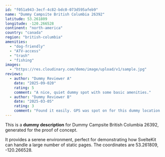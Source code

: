 ```yaml
---
id: "f051a943-3ecf-4c82-bdc0-073d595afeb9"
name: "Dummy Campsite British Columbia 26392"
latitude: 53.261809
longitude: -120.266528
continent: "north-america"
country: "canada"
region: "british-columbia"
amenities:
  - "dog-friendly"
  - "ATV-access"
  - "trash"
  - "fishing"
images:
  - "https://res.cloudinary.com/demo/image/upload/v1/sample.jpg"
reviews:
  - author: "Dummy Reviewer A"
    date: "2025-09-020"
    rating: 5
    comment: "A nice, quiet dummy spot with some basic amenities."
  - author: "Dummy Reviewer B"
    date: "2025-03-05"
    rating: 3
    comment: "Found it easily. GPS was spot on for this dummy location."
---
```


This is a **dummy description** for Dummy Campsite British Columbia 26392, generated for the proof of concept.

It provides a serene environment, perfect for demonstrating how SvelteKit can handle a large number of static pages. The coordinates are 53.261809, -120.266528.

